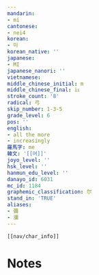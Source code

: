 ```yaml
---
mandarin:
- mí
cantonese:
- nei4
korean:
- 미
korean_native: ''
japanese:
- MI
japanese_nanori: ''
vietnamese:
middle_chinese_initial: m
middle_chinese_final: iᴇ
stroke_count: '8'
radical: 弓
skip_number: 1-3-5
grade_level: 6
pos: ''
english:
- all the more
- increasingly
羅馬字: me
韓文: '[[머]]'
joyo_level: ''
hsk_level: ''
hanmun_edu_level: ''
danayo_id: 6031
mc_id: 1184
graphemic_classification: 尔
stand_in: 'TRUE'
aliases:
- 彌
- 瀰
---
```

```meta-bind-embed
[[nav/char_info]]
```

# Notes

